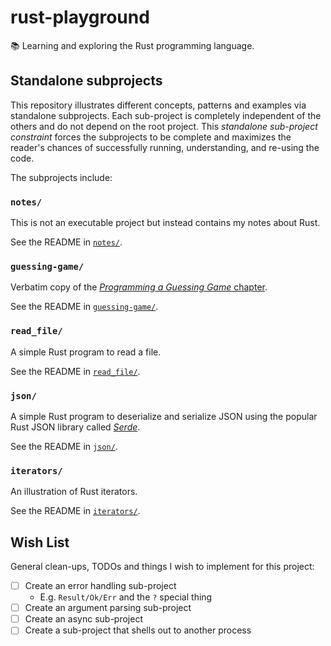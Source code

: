 # rust-playground

📚 Learning and exploring the Rust programming language.


## Standalone subprojects

This repository illustrates different concepts, patterns and examples via standalone subprojects. Each sub-project is
completely independent of the others and do not depend on the root project. This _standalone sub-project constraint_
forces the subprojects to be complete and maximizes the reader's chances of successfully running, understanding, and
re-using the code.

The subprojects include:


### `notes/`

This is not an executable project but instead contains my notes about Rust.

See the README in [`notes/`](notes/).


### `guessing-game/`

Verbatim copy of the [*Programming a Guessing Game* chapter](https://doc.rust-lang.org/stable/book/ch02-00-guessing-game-tutorial.html).

See the README in [`guessing-game/`](guessing-game/).


### `read_file/`

A simple Rust program to read a file.  

See the README in [`read_file/`](read_file/).


### `json/`

A simple Rust program to deserialize and serialize JSON using the popular Rust JSON library called [*Serde*](https://github.com/serde-rs/json).

See the README in [`json/`](json/).


### `iterators/`

An illustration of Rust iterators.

See the README in [`iterators/`](iterators/).


## Wish List

General clean-ups, TODOs and things I wish to implement for this project:

* [ ] Create an error handling sub-project
  * E.g. `Result/Ok/Err` and the `?` special thing
* [ ] Create an argument parsing sub-project
* [ ] Create an async sub-project
* [ ] Create a sub-project that shells out to another process
